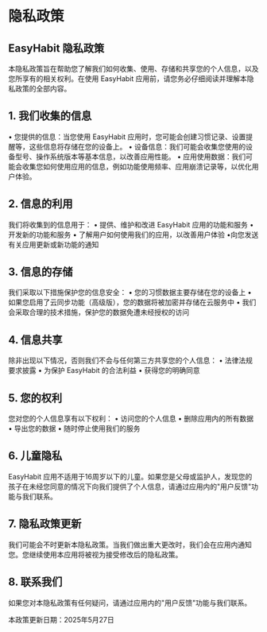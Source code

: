 # 隐私政策

## EasyHabit 隐私政策
本隐私政策旨在帮助您了解我们如何收集、使用、存储和共享您的个人信息，以及您所享有的相关权利。在使用 EasyHabit 应用前，请您务必仔细阅读并理解本隐私政策的全部内容。

## 1. 我们收集的信息
• 您提供的信息：当您使用 EasyHabit 应用时，您可能会创建习惯记录、设置提醒等，这些信息将存储在您的设备上。
• 设备信息：我们可能会收集您使用的设备型号、操作系统版本等基本信息，以改善应用性能。
• 应用使用数据：我们可能会收集您如何使用应用的信息，例如功能使用频率、应用崩溃记录等，以优化用户体验。

## 2. 信息的利用
我们将收集到的信息用于：
• 提供、维护和改进 EasyHabit 应用的功能和服务
• 开发新的功能和服务
• 了解用户如何使用我们的应用，以改善用户体验
•向您发送有关应用更新或新功能的通知

## 3. 信息的存储
我们采取以下措施保护您的信息安全：
• 您的习惯数据主要存储在您的设备上
• 如果您启用了云同步功能（高级版），您的数据将被加密并存储在云服务中
• 我们会采取合理的技术措施，保护您的数据免遭未经授权的访问

## 4. 信息共享
除非出现以下情况，否则我们不会与任何第三方共享您的个人信息：
• 法律法规要求披露
• 为保护 EasyHabit 的合法利益
• 获得您的明确同意

## 5. 您的权利
您对您的个人信息享有以下权利：
• 访问您的个人信息
• 删除应用内的所有数据
• 导出您的数据
• 随时停止使用我们的服务

## 6. 儿童隐私
EasyHabit 应用不适用于16周岁以下的儿童。如果您是父母或监护人，发现您的孩子在未经您同意的情况下向我们提供了个人信息，请通过应用内的"用户反馈"功能与我们联系。

## 7. 隐私政策更新
我们可能会不时更新本隐私政策。当我们做出重大更改时，我们会在应用内通知您。您继续使用本应用将被视为接受修改后的隐私政策。

## 8. 联系我们
如果您对本隐私政策有任何疑问，请通过应用内的"用户反馈"功能与我们联系。

本政策更新日期：2025年5月27日 